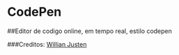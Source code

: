 # CodePen
##Editor de codigo online, em tempo real, estilo codepen


###Creditos: [Willian Justen](https://willianjusten.com.br/criando-um-codepen-simples-em-poucas-linhas/)